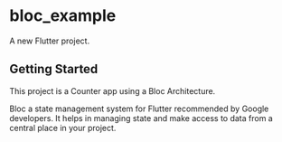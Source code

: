 # bloc_example

A new Flutter project.

## Getting Started

This project is a Counter app using a Bloc Architecture. 

Bloc a state management system for Flutter recommended by Google developers. 
It helps in managing state and make access to data from a central place in your project.
